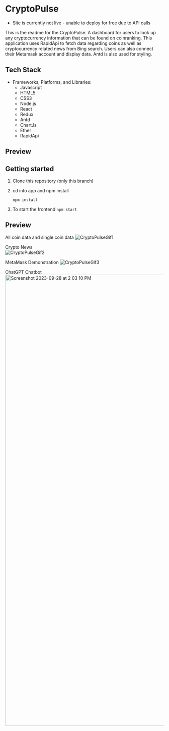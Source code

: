 # CryptoPulse

* Site is currently not live - unable to deploy for free due to API calls

This is the readme for the CryptoPulse. A dashboard for users to look up any cryptocurrency information that can be found on coinranking. This application uses RapidApi to fetch data regarding coins as well as cryptocurrency related news from Bing search. Users can also connect their Metamask account and display data. Antd is also used for styling.

## Tech Stack

- Frameworks, Platforms, and Libraries:
  - Javascript
  - HTML5
  - CSS3
  - Node.js
  - React
  - Redux
  - Antd
  - ChartJs
  - Ether
  - RapidApi

## Preview

## Getting started

1. Clone this repository (only this branch)

2. cd into app and npm install

   ```
   npm install
   ```

3. To start the frontend `npm start`

## Preview

All coin data and single coin data
![CryptoPulseGif1](https://user-images.githubusercontent.com/98433650/228747561-ee4d6b54-33b3-4dfd-b651-1e44ed0f26f3.gif)

Crypto News <br/>
![CryptoPulseGif2](https://user-images.githubusercontent.com/98433650/228747657-5feb91cf-e20c-4635-838d-8dd6b3c4ec2c.gif)

MetaMask Demonstration
![CryptoPulseGif3](https://user-images.githubusercontent.com/98433650/228747716-23835468-3652-4eef-ae2b-248f28054fdc.gif)

ChatGPT Chatbot 
<img width="1430" alt="Screenshot 2023-09-28 at 2 03 10 PM" src="https://github.com/jeffliu007/CryptoPulse/assets/98433650/32608a5a-52bc-426d-998c-3739bba2be68">




